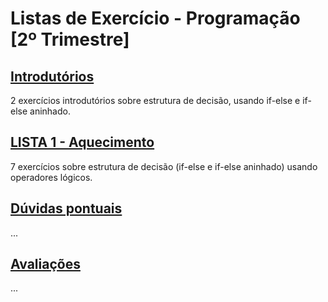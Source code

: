 # Listas de Exercício - Programação [2º Trimestre]

## [Introdutórios](introdutorios/)
2 exercícios introdutórios sobre estrutura de decisão, usando if-else e if-else aninhado.

## [LISTA 1 - Aquecimento](listaAtividades_01/)
7 exercícios sobre estrutura de decisão (if-else e if-else aninhado) usando operadores lógicos.

## [Dúvidas pontuais](duvidas/)
...

## [Avaliações](avaliacoes/)
...